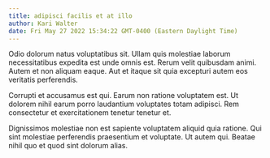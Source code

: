 ```yaml
---
title: adipisci facilis et at illo
author: Kari Walter
date: Fri May 27 2022 15:34:22 GMT-0400 (Eastern Daylight Time)
---
```

Odio dolorum natus voluptatibus sit. Ullam quis molestiae laborum necessitatibus expedita est unde omnis est. Rerum velit quibusdam animi. Autem et non aliquam eaque. Aut et itaque sit quia excepturi autem eos veritatis perferendis.

 Corrupti et accusamus est qui. Earum non ratione voluptatem est. Ut dolorem nihil earum porro laudantium voluptates totam adipisci. Rem consectetur et exercitationem tenetur tenetur et.

 Dignissimos molestiae non est sapiente voluptatem aliquid quia ratione. Qui sint molestiae perferendis praesentium et voluptate. Ut autem qui. Beatae nihil quo et quod sint dolorum alias.